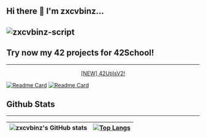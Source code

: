 ## Hi there 👋 I'm zxcvbinz...
![zxcvbinz-script](https://i.imgur.com/4DQD9ff.png)
---
<!--## 42Ecole Stats
[![jaeskim's 42 stats](https://badge42.herokuapp.com/api/stats/dlanotte)](https://github.com/JaeSeoKim/badge42) -->

## Try now my 42 projects for 42School!
---
<a href="https://github.com/zxcvbinz/42UtilsV2-Client"><p align="center">
	[NEW] 42UtilsV2!
</p></a>

[![Readme Card](https://github-readme-stats.vercel.app/api/pin/?username=zxcvbinz&repo=42UtilsV2-Client&theme=radical)](https://github.com/zxcvbinz/42UtilsV2-Client)
[![Readme Card](https://github-readme-stats.vercel.app/api/pin/?username=dlanotte42&repo=42-school&theme=radical)](https://github.com/dlanotte42/42-school)

## Github Stats
---
| ![zxcvbinz's GitHub stats](https://github-readme-stats.vercel.app/api?username=zxcvbinz&show_icons=true&theme=radical) | [![Top Langs](https://github-readme-stats.vercel.app/api/top-langs/?username=zxcvbinz&layout=compact&theme=radical&langs_count=15)](https://github.com/zxcvbinz)
|---|---|
